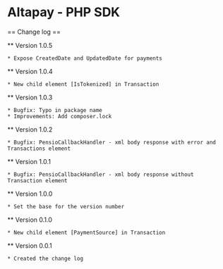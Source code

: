 Altapay - PHP SDK
=================

== Change log ==

** Version 1.0.5

    * Expose CreatedDate and UpdatedDate for payments

** Version 1.0.4

    * New child element [IsTokenized] in Transaction

** Version 1.0.3

    * Bugfix: Typo in package name
    * Improvements: Add composer.lock

** Version 1.0.2

    * Bugfix: PensioCallbackHandler - xml body response with error and Transactions element

** Version 1.0.1

    * Bugfix: PensioCallbackHandler - xml body response without Transaction element

** Version 1.0.0

    * Set the base for the version number

** Version 0.1.0

    * New child element [PaymentSource] in Transaction

** Version 0.0.1

    * Created the change log 